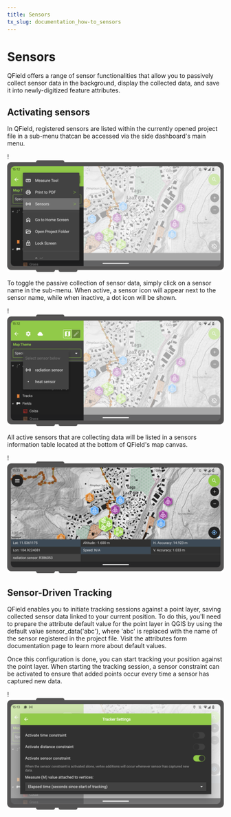 ```yaml
---
title: Sensors
tx_slug: documentation_how-to_sensors
---
```


# Sensors

QField offers a range of sensor functionalities that allow you to passively collect sensor data in the background,
display the collected data, and save it into newly-digitized feature attributes.

## Activating sensors

In QField, registered sensors are listed within the currently opened project file in a sub-menu thatcan be
accessed via the side dashboard's main menu.

!![](../assets/images/main_menu_sensors.png)

To toggle the passive collection of sensor data, simply click on a sensor name in the sub-menu. When active,
a sensor icon will appear next to the sensor name, while when inactive, a dot icon will be shown.

!![](../assets/images/sensors_menu.png)

All active sensors that are collecting data will be listed in a sensors information table located at the bottom
of QField's map canvas.

!![](../assets/images/sensors_information_panel.png)

## Sensor-Driven Tracking

QField enables you to initiate tracking sessions against a point layer, saving collected sensor data linked to
your current position. To do this, you'll need to prepare the attribute default value for the point layer in QGIS by
using the default value sensor_data('abc'), where 'abc' is replaced with the name of the sensor registered in the
project file. Visit the attributes form documentation page to learn more about default values.

Once this configuration is done, you can start tracking your position against the point layer. When starting the
tracking session, a sensor constraint can be activated to ensure that added points occur every time a sensor has
captured new data.

!![](../assets/images/sensors_tracker_constraint.png)

